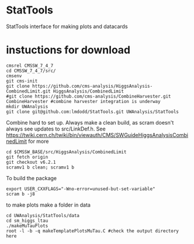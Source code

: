 # StatTools
StatTools interface for making plots and datacards 


# instuctions for download
```
cmsrel CMSSW_7_4_7
cd CMSSW_7_4_7/src/
cmsenv
git cms-init
git clone https://github.com/cms-analysis/HiggsAnalysis-CombinedLimit.git HiggsAnalysis/CombinedLimit
#git clone https://github.com/cms-analysis/CombineHarvester.git CombineHarvester #combine harvester integration is underway 
mkdir UWAnalysis
git clone git@github.com:lmdodd/StatTools.git UWAnalysis/StatTools 
```

Combine hard to set up. Always make a clean build, as scram doesn't always see updates to src/LinkDef.h. See https://twiki.cern.ch/twiki/bin/viewauth/CMS/SWGuideHiggsAnalysisCombinedLimit for more
```
cd $CMSSW_BASE/src/HiggsAnalysis/CombinedLimit
git fetch origin
git checkout v6.2.1
scramv1 b clean; scramv1 b 
```

To build the package
```
export USER_CXXFLAGS="-Wno-error=unused-but-set-variable"
scram b -j8
```


to make plots make a folder in data 
```
cd UWAnalysis/StatTools/data
cd sm_higgs_ltau
./makeMuTauPlots
root -l -b -q makeTemplatePlotsMuTau.C #check the output directory here 
```


